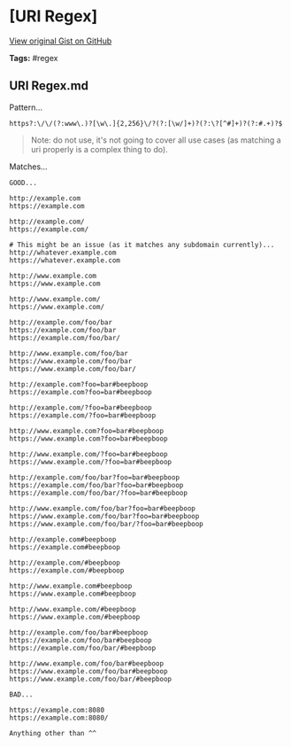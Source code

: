 # [URI Regex] 

[View original Gist on GitHub](https://gist.github.com/Integralist/11bf6bfb16a9b5fccef2764f8b4d2b67)

**Tags:** #regex

## URI Regex.md

Pattern...

```
https?:\/\/(?:www\.)?[\w\.]{2,256}\/?(?:[\w/]+)?(?:\?[^#]+)?(?:#.+)?$
```

> Note: do not use, it's not going to cover all use cases (as matching a uri properly is a complex thing to do).

Matches...

```
GOOD...

http://example.com
https://example.com

http://example.com/
https://example.com/

# This might be an issue (as it matches any subdomain currently)...
http://whatever.example.com
https://whatever.example.com

http://www.example.com
https://www.example.com

http://www.example.com/
https://www.example.com/

http://example.com/foo/bar
https://example.com/foo/bar
https://example.com/foo/bar/

http://www.example.com/foo/bar
https://www.example.com/foo/bar
https://www.example.com/foo/bar/

http://example.com?foo=bar#beepboop
https://example.com?foo=bar#beepboop

http://example.com/?foo=bar#beepboop
https://example.com/?foo=bar#beepboop

http://www.example.com?foo=bar#beepboop
https://www.example.com?foo=bar#beepboop

http://www.example.com/?foo=bar#beepboop
https://www.example.com/?foo=bar#beepboop

http://example.com/foo/bar?foo=bar#beepboop
https://example.com/foo/bar?foo=bar#beepboop
https://example.com/foo/bar/?foo=bar#beepboop

http://www.example.com/foo/bar?foo=bar#beepboop
https://www.example.com/foo/bar?foo=bar#beepboop
https://www.example.com/foo/bar/?foo=bar#beepboop

http://example.com#beepboop
https://example.com#beepboop

http://example.com/#beepboop
https://example.com/#beepboop

http://www.example.com#beepboop
https://www.example.com#beepboop

http://www.example.com/#beepboop
https://www.example.com/#beepboop

http://example.com/foo/bar#beepboop
https://example.com/foo/bar#beepboop
https://example.com/foo/bar/#beepboop

http://www.example.com/foo/bar#beepboop
https://www.example.com/foo/bar#beepboop
https://www.example.com/foo/bar/#beepboop

BAD...

https://example.com:8080
https://example.com:8080/

Anything other than ^^
```

